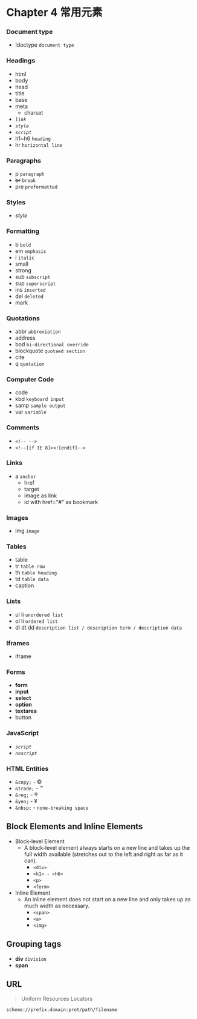 # Chapter 4 常用元素

### Document type
- !doctype  `document type`
 
### Headings
- html
- body
- head
- title
- base
- meta
    - charset
- *`link`*
- *`style`*
- *`script`*
- h1~h6 `heading`
- hr `horizontal line`

### Paragraphs
- p `paragraph`
- ~~br~~ `break`
- pre   `preformatted`

### Styles
- *style*

### Formatting
- b `bold`
- em `emphasis`
- i `italic`
- small 
- strong
- sub `subscript`
- sup `superscript`
- ins `inserted`
- del `deleted`
- mark
 
### Quotations
- abbr  `abbreviation`
- address
- bod   `bi-directional override`
- blockquote    `quotaed section`
- cite
- q `quotation`

### Computer Code
- code
- kbd   `keyboard input`
- samp  `sample output`
- var   `variable`

### Comments
- `<!-- -->`
- `<!--[if IE 8]><![endif]-->`

### Links
- a `anchor`
    - href
    - target
    - image as link
    - id with href="#" as bookmark

### Images
- img   `image`

### Tables
- table
- tr    `table row`
- th    `table heading`
- td    `table data`
- caption

### Lists
- ul li `unordered list`
- ol li `ordered list`
- dl dt dd `description list / description term / description data`

### Iframes
- iframe

### Forms
- **form**
- **input**
- **select**
- **option**
- **textarea**
- button

### JavaScript
- *`script`*
- *`noscript`*

### HTML Entities
- `&copy;` - &copy;
- `&trade;` - &trade;
- `&reg;` - &reg;
- `&yen;` - &yen;
- `&nbsp;` - `none-breaking space`

## Block Elements and Inline Elements

- Block-level Element
    - A block-level element always starts on a new line and takes up the full width available (stretches out to the left and right as far as it can).
        - `<div>`
        - `<h1> - <h6>`
        - `<p>`
        - `<form>`
- Inline Element
    - An inline element does not start on a new line and only takes up as much width as necessary.
        - `<span>`
        - `<a>`
        - `<img>`

## Grouping tags
- **div**   `division`
- **span**

## URL

> Uniform Resources Locators

```html
scheme://prefix.domain:prot/path/filename
```